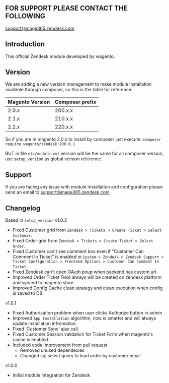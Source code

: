 ## FOR SUPPORT PLEASE CONTACT THE FOLLOWING
support@mage365.zendesk.com

## Introduction
This official Zendesk module developed by wagento.

## Version
We are adding a new version management to make module installation available through composer, so this is the table for reference: 

Magento Version | Composer prefix 
----            | ---- 
2.0.x           | 200.x.x 
2.1.x           | 210.x.x
2.2.x           | 220.x.x

So if you are in magento 2.0.x to install by composer just execute: `composer require wagento/zendesk:200.0.1`

BUT in file `etc/module.xml` version will be the same for all composer version, use `setup_version` as global version reference.

## Support
If you are facing any issue with module installation and configuration please send an email to support@mage365.zendesk.com

## Changelog
Based in `setup_version`
v1.0.2
- Fixed Customer grid from `Zendesk > Tickets > Create Ticket > Select Customer`.
- Fixed Order grid from `Zendesk > Tickets > Create Ticket > Select Order`.
- Fixed Customer can't see comment box even if "Customer Can Comment In Ticket" is enabled in `System > Zendesk > Zendesk Support > Ticket Configuration > Frontend Options > Customer Can Comment In Ticket`.
- Fixed Zendesk can't open OAuth poup when backend has custom url.
- Improved Order Ticket Field always will be created on zendesk platform and synced to magento store.
- Improved Config Cache clean strategy and clean execution when config is saved to DB.


v1.0.1
- Fixed Authorization problem when user clicks Authorize button in admin
- Improved `App Installation` algorithm, now is smarter and will always update installation infromation.
- Fixed 'Customer Sync' ajax call.
- Fixed Customer Session validation for Ticket Form when magento's cache is enabled.
- Included code improvement from pull request
    - Removed unused dependecies
    - Changed sql select query to load order by customer email 
      

v1.0.0
- Initial module integration for Zendesk 
